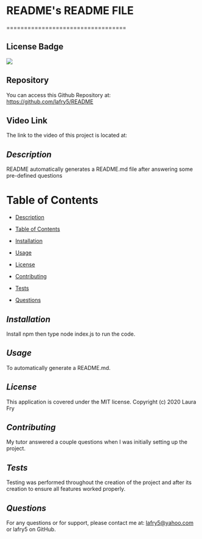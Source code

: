 # README's README FILE
==================================

## License Badge
![](https://img.shields.io/badge/license-MIT-blue)

## Repository
You can access this Github Repository at: https://github.com/lafry5/README

## Video Link
The link to the video of this project is located at: 


## *Description*
README automatically generates a README.md file after answering some pre-defined questions

# Table of Contents
* [Description](#description)
+ [Table of Contents](#table-of-contents)
- [Installation](#installation)
* [Usage](#usage)
+ [License](#license)
- [Contributing](#contributing)
* [Tests](#tests)
+ [Questions](#questions)

## *Installation*
Install npm then type node index.js to run the code.

## *Usage*
To automatically generate a README.md.

## *License*
This application is covered under the MIT license. Copyright (c) 2020 Laura Fry

## *Contributing*
My tutor answered a couple questions when I was initially setting up the project.

## *Tests*
Testing was performed throughout the creation of the project and after its creation to ensure all features worked properly.

## *Questions*
For any questions or for support, please contact me at: lafry5@yahoo.com or lafry5 on GitHub.


  